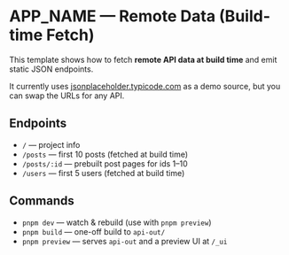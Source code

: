 # APP_NAME — Remote Data (Build-time Fetch)

This template shows how to fetch **remote API data at build time** and emit static JSON endpoints.

It currently uses [jsonplaceholder.typicode.com](https://jsonplaceholder.typicode.com) as a demo source, but you can swap the URLs for any API.

## Endpoints

- `/` — project info
- `/posts` — first 10 posts (fetched at build time)
- `/posts/:id` — prebuilt post pages for ids 1–10
- `/users` — first 5 users (fetched at build time)

## Commands

- `pnpm dev` — watch & rebuild (use with `pnpm preview`)
- `pnpm build` — one-off build to `api-out/`
- `pnpm preview` — serves `api-out` and a preview UI at `/_ui`
